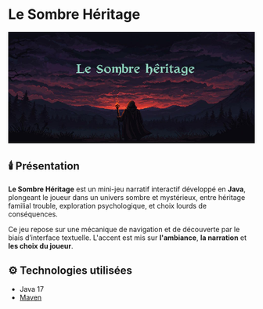 # Le Sombre Héritage

![Le Sombre Héritage](src/main/resources/images/sombre_heritage.jpg)

## 🕯️ Présentation

**Le Sombre Héritage** est un mini-jeu narratif interactif développé en **Java**, plongeant le joueur dans un univers sombre et mystérieux, entre héritage familial trouble, exploration psychologique, et choix lourds de conséquences.

Ce jeu repose sur une mécanique de navigation et de découverte par le biais d’interface textuelle. L'accent est mis sur **l'ambiance**, **la narration** et **les choix du joueur**.

## ⚙️ Technologies utilisées

- Java 17
- [Maven](https://maven.apache.org/)
